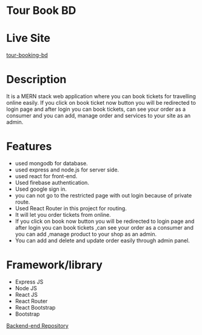 # Tour Book BD

# Live Site
[tour-booking-bd](https://tourism-related-website-50481.web.app/)

# Description
It is a MERN stack web application where you can book tickets for travelling online easily. If you click on book ticket now button you will be redirected to login page and after login you can book tickets, can see your order as a consumer and you can add, manage order and services to your site as an admin. 

# Features
- used mongodb for database.
- used express and node.js for server side.
- used react for front-end.
- Used firebase authentication.
- Used google sign in.
- you can not go to the restricted page with out login because of private route.
- Used React Router in this project for routing.
- It will let you order tickets from online.
- If you click on book now button you will be redirected to login page and after login you can book tickets ,can see your order as a consumer and you can add ,manage  product to your shop as an admin.
- You can add and delete and update order easily through admin panel.

# Framework/library
- Express JS
- Node JS
- React JS
- React Router 
- React Bootstrap 
- Bootstrap

[Backend-end Repository](https://github.com/programming-hero-web-course1/tourism-or-delivery-website-client-side-Abutaherrisat)